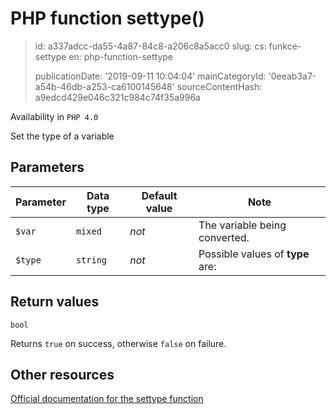PHP function settype()
======================

> id: a337adcc-da55-4a87-84c8-a206c8a5acc0
> slug:
> 	cs: funkce-settype
> 	en: php-function-settype
> 
> publicationDate: '2019-09-11 10:04:04'
> mainCategoryId: '0eeab3a7-a54b-46db-a253-ca6100145648'
> sourceContentHash: a9edcd429e046c321c984c74f35a996a

Availability in `PHP 4.0`

Set the type of a variable


Parameters
--------------

| Parameter | Data type | Default value | Note |
|-----|-----|-----|-----|
| `$var` | `mixed` | *not* | The variable being converted. |
| `$type` | `string` | *not* | Possible values of <b>type</b> are: |


Return values
----------------

`bool`

Returns `true` on success, otherwise `false` on failure.

Other resources
------------

[Official documentation for the settype function](https://www.php.net/manual/en/function.settype.php)
